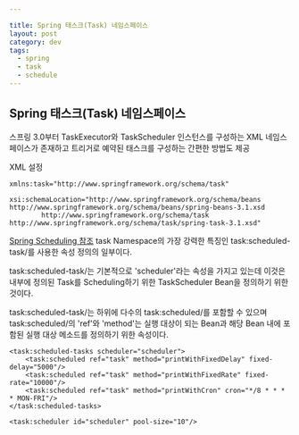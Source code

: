 ```yaml
---

title: Spring 태스크(Task) 네임스페이스
layout: post 
category: dev 
tags: 
  - spring
  - task
  - schedule
---
```


Spring 태스크(Task) 네임스페이스
---------------------------------------------

스프링 3.0부터 TaskExecutor와 TaskScheduler 인스턴스를 구성하는 XML 네임스페이스가 존재하고 트리거로 예약된 태스크를 구성하는 간편한 방법도 제공

XML 설정

```
xmlns:task="http://www.springframework.org/schema/task"
```

```
xsi:schemaLocation="http://www.springframework.org/schema/beans http://www.springframework.org/schema/beans/spring-beans-3.1.xsd
        http://www.springframework.org/schema/task http://www.springframework.org/schema/task/spring-task-3.1.xsd"
```

[Spring Scheduling 참조](http://dev.anyframejava.org/docs/anyframe/plugin/scheduling/4.5.2/reference/html/ch02.html) task Namespace의 가장 강력한 특징인 task:scheduled-task/를 사용한 속성 정의의 일부이다.

task:scheduled-task/는 기본적으로 'scheduler'라는 속성을 가지고 있는데 이것은 내부에 정의된 Task를 Scheduling하기 위한 TaskScheduler Bean을 정의하기 위한 것이다.

task:scheduled-task/는 하위에 다수의 task:scheduled/를 포함할 수 있으며 task:scheduled/의 'ref'와 'method'는 실행 대상이 되는 Bean과 해당 Bean 내에 포함된 실행 대상 메소드를 정의하기 위한 속성이다.

```
<task:scheduled-tasks scheduler="scheduler">
    <task:scheduled ref="task" method="printWithFixedDelay" fixed-delay="5000"/>
    <task:scheduled ref="task" method="printWithFixedRate" fixed-rate="10000"/>
    <task:scheduled ref="task" method="printWithCron" cron="*/8 * * * * MON-FRI"/>
</task:scheduled-tasks>

<task:scheduler id="scheduler" pool-size="10"/>
```
